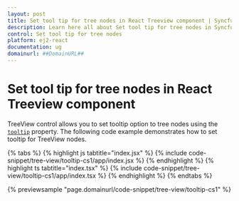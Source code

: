 ```yaml
---
layout: post
title: Set tool tip for tree nodes in React Treeview component | Syncfusion
description: Learn here all about Set tool tip for tree nodes in Syncfusion React Treeview component of Syncfusion Essential JS 2 and more.
control: Set tool tip for tree nodes 
platform: ej2-react
documentation: ug
domainurl: ##DomainURL##
---
```


# Set tool tip for tree nodes in React Treeview component

TreeView control allows you to set tooltip option to tree nodes using the [`tooltip`](https://ej2.syncfusion.com/react/documentation/api/treeview/fieldsSettingsModel/#tooltip) property. The following code example demonstrates how to set tooltip for TreeView nodes.

{% tabs %}
{% highlight js tabtitle="index.jsx" %}
{% include code-snippet/tree-view/tooltip-cs1/app/index.jsx %}
{% endhighlight %}
{% highlight ts tabtitle="index.tsx" %}
{% include code-snippet/tree-view/tooltip-cs1/app/index.tsx %}
{% endhighlight %}
{% endtabs %}

 {% previewsample "page.domainurl/code-snippet/tree-view/tooltip-cs1" %}